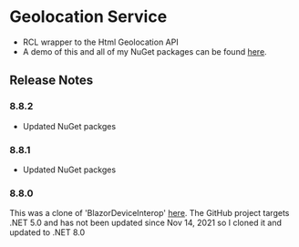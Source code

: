 # Geolocation Service
- RCL wrapper to the Html Geolocation API
- A demo of this and all of my NuGet packages can be found [here](https://github.com/marqdouj/Blazor-Demos/).

## Release Notes
### 8.8.2
- Updated NuGet packges

### 8.8.1
- Updated NuGet packges

### 8.8.0
This was a clone of 'BlazorDeviceInterop' [here](https://github.com/darnton/BlazorDeviceInterop).
The GitHub project targets .NET 5.0 and has not been updated since Nov 14, 2021 so I cloned it and updated to .NET 8.0
